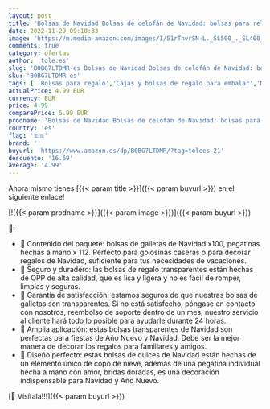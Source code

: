 ```yaml
---
layout: post
title: 'Bolsas de Navidad Bolsas de celofán de Navidad: bolsas para rellenar bolsas de galletas Navidad dulces bolsas de regalo copo de nieve Navidad bolsas de galletas para aperitivos en fiestas'
date: 2022-11-29 09:10:33
image: 'https://m.media-amazon.com/images/I/51rTnvrSN-L._SL500_._SL400_.jpg'
comments: true
category: ofertas
author: 'tole.es'
slug: 'B0BG7LTDMR-es Bolsas de Navidad Bolsas de celofán de Navidad: bolsas...'
sku: 'B0BG7LTDMR-es'
tags: [ 'Bolsas para regalo','Cajas y bolsas de regalo para embalar','Material de embalaje','Oficina y papelería','Sobres y suministros para el correo','navidad','🇪🇸', ]
actualPrice: 4.99 EUR
currency: EUR
price: 4.99
comparePrice: 5.99 EUR
prodname: 'Bolsas de Navidad Bolsas de celofán de Navidad: bolsas para rellenar bolsas de galletas Navidad dulces bolsas de regalo copo de nieve Navidad bolsas de galletas para aperitivos en fiestas'
country: 'es'
flag: '🇪🇸'
brand: ''
buyurl: 'https://www.amazon.es/dp/B0BG7LTDMR/?tag=tolees-21'
descuento: '16.69'
average: '4.99'
---
```


Ahora mismo tienes [{{< param title >}}]({{< param buyurl >}}) en el siguiente enlace!

[![{{< param prodname >}}]({{< param image >}})]({{< param buyurl >}})

🔎:

- 🍭 Contenido del paquete: bolsas de galletas de Navidad x100, pegatinas hechas a mano x 112. Perfecto para golosinas caseras o para decorar regalos de Navidad, suficiente para tus necesidades de vacaciones.
- 🍪 Seguro y duradero: las bolsas de regalo transparentes están hechas de OPP de alta calidad, que es lisa y ligera y no es fácil de romper, limpias y seguras.
- 🎄 Garantía de satisfacción: estamos seguros de que nuestras bolsas de galletas son transparentes. Si no está satisfecho, póngase en contacto con nosotros, reembolso de soporte dentro de un mes, nuestro servicio al cliente hará todo lo posible para ayudarle durante 24 horas.
- 🎅 Amplia aplicación: estas bolsas transparentes de Navidad son perfectas para fiestas de Año Nuevo y Navidad. Debe ser la mejor manera de decorar los regalos para familiares y amigos.
- 🍬 Diseño perfecto: estas bolsas de dulces de Navidad están hechas de un elemento único de copo de nieve, además de una pegatina individual hecha a mano con amor, bridas doradas, es una decoración indispensable para Navidad y Año Nuevo.

[🛒 Visítala!!!]({{< param buyurl >}})
